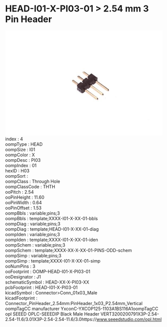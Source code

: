 # HEAD-I01-X-PI03-01 > 2.54 mm 3 Pin Header  
![2.54 mm 3 Pin Header](image_600.jpg)  
index : 4  
oompType : HEAD  
oompSize : I01  
oompColor : X  
oompDesc : PI03  
oompIndex : 01  
hexID : H03  
oompSort :   
oompClass : Through Hole  
oompClassCode : THTH  
ooPitch : 2.54  
ooPinHeight : 11.60  
ooPinWidth : 0.64  
ooPinOffset : 1.53  
oompBbls : variable;pins;3  
oompBbls : template;XXXX-I01-X-XX-01-bbls  
oompDiag : variable;pins;3  
oompDiag : template;HEAD-I01-X-XX-01-diag  
oompIden : variable;pins;3  
oompIden : template;XXXX-I01-X-XX-01-iden  
oompSchem : variable;pins;3  
oompSchem : template;XXXX-XX-X-XX-01-PINS-ODD-schem  
oompSimp : variable;pins;3  
oompSimp : template;XXXX-I01-X-XX-01-simp  
ooNumPins : 3  
ooFootprint : OOMP-HEAD-I01-X-PI03-01  
ooDesignator : J1  
schematicSymbol : HEAD-XX-X-PI03-XX  
pcbFootprint : HEAD-I01-X-PI03-01  
kicadSymbol : Connector>Conn_01x03_Male  
kicadFootprint : Connector_PinHeader_2.54mm:PinHeader_1x03_P2.54mm_Vertical  
oompTagCC manufacturer
YxconC-YXCOP125-1103A1BS116A1oompTagCC opl
SEEED OPLC-SEEEDIP Black Male Header VERT3200200791X3P-2.54-2.54-11.6/3.01X3P-2.54-2.54-11.6/3.0https://www.seeedstudio.com/opl.html